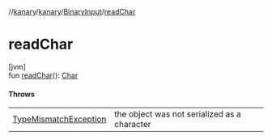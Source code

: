 //[kanary](../../../index.md)/[kanary](../index.md)/[BinaryInput](index.md)/[readChar](read-char.md)

# readChar

[jvm]\
fun [readChar](read-char.md)(): [Char](https://kotlinlang.org/api/latest/jvm/stdlib/kotlin/-char/index.html)

#### Throws

| | |
|---|---|
| [TypeMismatchException](../-type-mismatch-exception/index.md) | the object was not serialized as a character |
